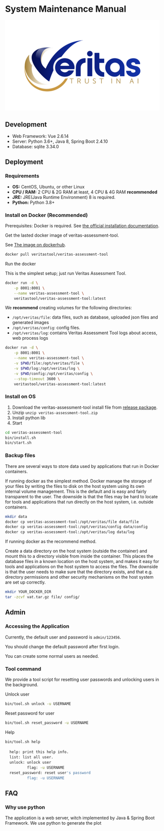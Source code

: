 # System Maintenance Manual
![logo](./.img/logo.png)
## Development

* Web Framework: Vue 2.6.14
* Server: Python 3.6+, Java 8, Spring Boot 2.4.10
* Database: sqlite 3.34.0

## Deployment

### Requirements

* __OS:__ CentOS, Ubuntu, or other Linux
* __CPU / RAM:__ 2 CPU & 2G RAM at least, 4 CPU & 4G RAM __recommended__
* __JRE:__ JRE(Java Runtime Environment) 8 is required.
* __Python:__ Python 3.8+

### Install on Docker (Recommended)

Prerequisites: Docker is required. See [the official installation documentation](https://docs.docker.com/get-docker/).

Get the lasted docker image of veritas-assessment-tool.

See [The image on dockerhub](https://hub.docker.com/r/veritastool/veritas-assessment-tool).

```bash
docker pull veritastool/veritas-assessment-tool
```

Run the docker 

This is the simplest setup; just run Veritas Assessment Tool.

```bash
docker run -d \
	-p 8001:8001 \
	--name veritas-assessment-tool \
	veritastool/veritas-assessment-tool:latest
```



We **recommend** creating volumes for the following directories:

* `/opt/veritas/file`: data files, such as database, uploaded json files and generated images
* `/opt/veritas/config`: config files.
* `/opt/veritas/log`: contains Veritas Assessment Tool logs about access, web process logs

```bash
docker run -d \
	-p 8001:8001 \
	--name veritas-assessment-tool \
	-v $PWD/file:/opt/veritas/file \
	-v $PWD/log:/opt/veritas/log \
	-v $PWD/config:/opt/veritas/config \
	--stop-timeout 3600 \
	veritastool/veritas-assessment-tool:latest
```
 

### Install on OS

1. Download the veritas-assessment-tool install file from [release package](https://github.com/veritas-toolkit/assessment-tool/releases).
2. Unzip `unzip veritas-assessment-tool.zip`
3. Install python lib
4. Start
```bash
cd veritas-assessment-tool
bin/install.sh
bin/start.sh
```

### Backup files

There are several ways to store data used by applications that run in Docker containers.

If running docker as the simplest method.
Docker manage the storage of your files by writing the files to disk on the host system using its own internal volume management.
This is the default and is easy and fairly transparent to the user. 
The downside is that the files may be hard to locate for tools and applications that run directly on the host system, i.e. outside containers.
```bash
mkdir data
docker cp veritas-assessment-tool:/opt/veritas/file data/file
docker cp veritas-assessment-tool:/opt/veritas/config data/config
docker cp veritas-assessment-tool:/opt/veritas/log data/log
```

If running docker as the recommend method.

Create a data directory on the host system (outside the container) and mount this to a directory visible from inside the container.
This places the database files in a known location on the host system, and makes it easy for tools and applications on the host system to access the files.
The downside is that the user needs to make sure that the directory exists, and that e.g. directory permissions and other security mechanisms on the host system are set up correctly.

```bash
mkdir YOUR_DOCKER_DIR
tar -zcvf vat.tar.gz file/ config/
```

## Admin

### Accessing the Application

Currently, the default user and password is `admin/123456`.

You should change the default password after first login.

You can create some normal users as needed.


### Tool command

We provide a tool script for resetting user passwords and unlocking users in the background.

Unlock user
```bash
bin/tool.sh unlock -u USERNAME
```

Reset password for user
```bash
bin/tool.sh reset_password -u USERNAME
```

Help
```bash
bin/tool.sh help

  help: print this help info.
  list: list all user.
  unlock: unlock user
          flag: -u USERNAME
  reset_password: reset user's password
          flag: -u USERNAME
```

## FAQ

### Why use python

The application is a web server, witch implemented by Java & Spring Boot Framework. We use python to generate the plot
